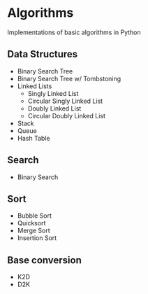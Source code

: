 # Algorithms

Implementations of basic algorithms in Python

## Data Structures
  * Binary Search Tree
  * Binary Search Tree w/ Tombstoning
  * Linked Lists
    * Singly Linked List
    * Circular Singly Linked List
    * Doubly Linked List
    * Circular Doubly Linked List
  * Stack
  * Queue
  * Hash Table
  
## Search
  * Binary Search
  
## Sort
  * Bubble Sort
  * Quicksort
  * Merge Sort
  * Insertion Sort

## Base conversion
  * K2D
  * D2K
